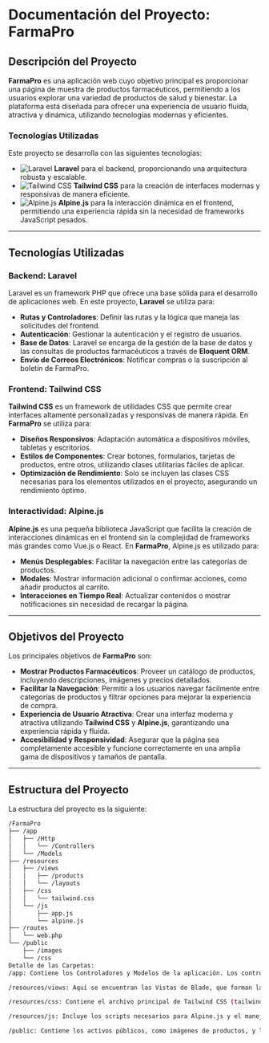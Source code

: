 # Documentación del Proyecto: **FarmaPro**

## Descripción del Proyecto
**FarmaPro** es una aplicación web cuyo objetivo principal es proporcionar una página de muestra de productos farmacéuticos, permitiendo a los usuarios explorar una variedad de productos de salud y bienestar. La plataforma está diseñada para ofrecer una experiencia de usuario fluida, atractiva y dinámica, utilizando tecnologías modernas y eficientes.

### Tecnologías Utilizadas
Este proyecto se desarrolla con las siguientes tecnologías:

- ![Laravel](https://img.shields.io/badge/Laravel-%23FF2D20?style=for-the-badge&logo=laravel&logoColor=white) **Laravel** para el backend, proporcionando una arquitectura robusta y escalable.
- ![Tailwind CSS](https://img.shields.io/badge/Tailwind%20CSS-%2308B5E5?style=for-the-badge&logo=tailwind-css&logoColor=white) **Tailwind CSS** para la creación de interfaces modernas y responsivas de manera eficiente.
- ![Alpine.js](https://img.shields.io/badge/Alpine.js-%231C1D1F?style=for-the-badge&logo=alpinejs&logoColor=white) **Alpine.js** para la interacción dinámica en el frontend, permitiendo una experiencia rápida sin la necesidad de frameworks JavaScript pesados.

---

## Tecnologías Utilizadas

### Backend: Laravel
Laravel es un framework PHP que ofrece una base sólida para el desarrollo de aplicaciones web. En este proyecto, **Laravel** se utiliza para:

- **Rutas y Controladores**: Definir las rutas y la lógica que maneja las solicitudes del frontend.
- **Autenticación**: Gestionar la autenticación y el registro de usuarios.
- **Base de Datos**: Laravel se encarga de la gestión de la base de datos y las consultas de productos farmacéuticos a través de **Eloquent ORM**.
- **Envío de Correos Electrónicos**: Notificar compras o la suscripción al boletín de FarmaPro.

### Frontend: Tailwind CSS
**Tailwind CSS** es un framework de utilidades CSS que permite crear interfaces altamente personalizadas y responsivas de manera rápida. En **FarmaPro** se utiliza para:

- **Diseños Responsivos**: Adaptación automática a dispositivos móviles, tabletas y escritorios.
- **Estilos de Componentes**: Crear botones, formularios, tarjetas de productos, entre otros, utilizando clases utilitarias fáciles de aplicar.
- **Optimización de Rendimiento**: Solo se incluyen las clases CSS necesarias para los elementos utilizados en el proyecto, asegurando un rendimiento óptimo.

### Interactividad: Alpine.js
**Alpine.js** es una pequeña biblioteca JavaScript que facilita la creación de interacciones dinámicas en el frontend sin la complejidad de frameworks más grandes como Vue.js o React. En **FarmaPro**, Alpine.js es utilizado para:

- **Menús Desplegables**: Facilitar la navegación entre las categorías de productos.
- **Modales**: Mostrar información adicional o confirmar acciones, como añadir productos al carrito.
- **Interacciones en Tiempo Real**: Actualizar contenidos o mostrar notificaciones sin necesidad de recargar la página.

---

## Objetivos del Proyecto
Los principales objetivos de **FarmaPro** son:

- **Mostrar Productos Farmacéuticos**: Proveer un catálogo de productos, incluyendo descripciones, imágenes y precios detallados.
- **Facilitar la Navegación**: Permitir a los usuarios navegar fácilmente entre categorías de productos y filtrar opciones para mejorar la experiencia de compra.
- **Experiencia de Usuario Atractiva**: Crear una interfaz moderna y atractiva utilizando **Tailwind CSS** y **Alpine.js**, garantizando una experiencia rápida y fluida.
- **Accesibilidad y Responsividad**: Asegurar que la página sea completamente accesible y funcione correctamente en una amplia gama de dispositivos y tamaños de pantalla.

---

## Estructura del Proyecto
La estructura del proyecto es la siguiente:

```bash
/FarmaPro
├── /app
│   ├── /Http
│   │   └── /Controllers
│   └── /Models
├── /resources
│   ├── /views
│   │   ├── /products
│   │   └── /layouts
│   ├── /css
│   │   └── tailwind.css
│   └── /js
│       ├── app.js
│       └── alpine.js
├── /routes
│   └── web.php
└── /public
    ├── /images
    └── /css
Detalle de las Carpetas:
/app: Contiene los Controladores y Modelos de la aplicación. Los controladores gestionan la lógica para la visualización y la interacción con los productos, mientras que los modelos se encargan de las consultas a la base de datos.

/resources/views: Aquí se encuentran las Vistas de Blade, que forman la estructura HTML de la aplicación. Están divididas en secciones, incluyendo las vistas de productos y la estructura base del sitio.

/resources/css: Contiene el archivo principal de Tailwind CSS (tailwind.css) y otros estilos necesarios para el diseño de la página.

/resources/js: Incluye los scripts necesarios para Alpine.js y el manejo de interactividad en el frontend. El archivo app.js se utiliza para las funcionalidades generales, mientras que alpine.js maneja las interacciones dinámicas.

/public: Contiene los activos públicos, como imágenes de productos, y los archivos generados por Laravel Mix para CSS y JavaScript.